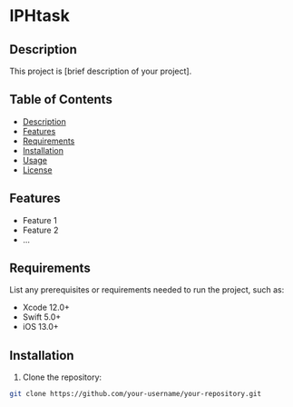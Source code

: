 # IPHtask

## Description

This project is [brief description of your project].

## Table of Contents

- [Description](#description)
- [Features](#features)
- [Requirements](#requirements)
- [Installation](#installation)
- [Usage](#usage)
- [License](#license)

## Features

- Feature 1
- Feature 2
- ...

## Requirements

List any prerequisites or requirements needed to run the project, such as:

- Xcode 12.0+
- Swift 5.0+
- iOS 13.0+

## Installation

1. Clone the repository:

```bash
git clone https://github.com/your-username/your-repository.git
